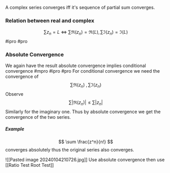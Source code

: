 A complex series converges iff it's sequence of partial sum converges.

### Relation between real and complex

$$
\sum z_{n}  =L \ \iff \ \sum \Re(z_{n}) = \Re(L) , \sum \Im(z_{n}) = \Im(L)
$$
#ipro #pro 

### Absolute Convergence 
We again have the result absolute convergence implies conditional convergence #mpro #ipro #pro 
For conditional convergence we need the convergence of
$$
\sum \Re(z_{n}) \ , \sum \Im(z_{n})
$$
Observe 
$$
\sum | \Re(z_{n})| \leq \sum |z_{n}|
$$
Similarly for the imaginary one. Thus by absolute convergence we get the convergence of the two series.

##### Example
$$
\sum \frac{z^n}{n!}
$$
converges absolutely thus the original series also converges.

![[Pasted image 20240104210726.jpg]]
Use absolute convergence then use [[Ratio Test Root Test]]